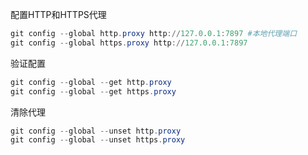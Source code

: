  配置HTTP和HTTPS代理  
```powershell
git config --global http.proxy http://127.0.0.1:7897 #本地代理端口
git config --global https.proxy http://127.0.0.1:7897
```
验证配置
```powershell
git config --global --get http.proxy
git config --global --get https.proxy
```
清除代理
```powershell
git config --global --unset http.proxy
git config --global --unset https.proxy
```
